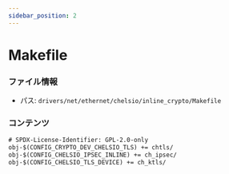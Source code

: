 ```yaml
---
sidebar_position: 2
---
```

# Makefile

### ファイル情報

- パス: `drivers/net/ethernet/chelsio/inline_crypto/Makefile`

### コンテンツ

```txt
# SPDX-License-Identifier: GPL-2.0-only
obj-$(CONFIG_CRYPTO_DEV_CHELSIO_TLS) += chtls/
obj-$(CONFIG_CHELSIO_IPSEC_INLINE) += ch_ipsec/
obj-$(CONFIG_CHELSIO_TLS_DEVICE) += ch_ktls/

```
